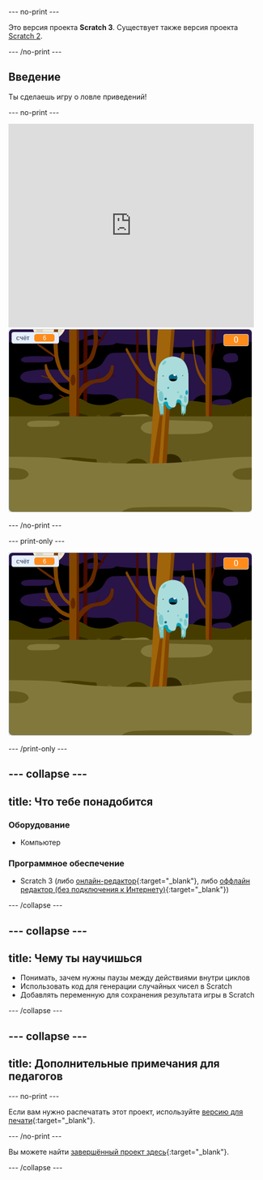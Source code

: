 \--- no-print \---

Это версия проекта **Scratch 3**. Существует также версия проекта [Scratch 2](https://projects.raspberrypi.org/en/projects/ghostbusters-scratch2).

\--- /no-print \---

## Введение

Ты сделаешь игру о ловле приведений!

\--- no-print \---

<div class="scratch-preview">
  <iframe allowtransparency="true" width="485" height="402" src="https://scratch.mit.edu/projects/embed/276874679/?autostart=false" frameborder="0" scrolling="no"></iframe>
  <img src="images/showcase-static.png">
</div>

\--- /no-print \---

\--- print-only \---

![showcase](images/showcase-static.png)

\--- /print-only \---

## \--- collapse \---

## title: Что тебе понадобится

### Оборудование

- Компьютер

### Программное обеспечение

- Scratch 3 (либо [онлайн-редактор](http://rpf.io/scratchon){:target="_blank"}, либо [оффлайн редактор (без подключения к Интернету)](http://rpf.io/scratchoff){:target="_blank"})

\--- /collapse \---

## \--- collapse \---

## title: Чему ты научишься

- Понимать, зачем нужны паузы между действиями внутри циклов
- Использовать код для генерации случайных чисел в Scratch
- Добавлять переменную для сохранения результата игры в Scratch

\--- /collapse \---

## \--- collapse \---

## title: Дополнительные примечания для педагогов

\--- no-print \---

Если вам нужно распечатать этот проект, используйте [версию для печати](https://projects.raspberrypi.org/en/projects/ghostbusters/print){:target="_blank"}.

\--- /no-print \---

Вы можете найти [завершённый проект здесь](http://rpf.io/p/en/ghostbusters-get){:target="_blank"}.

\--- /collapse \---